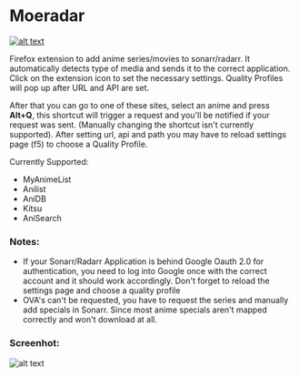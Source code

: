 # Moeradar
[![alt text](https://ffp4g1ylyit3jdyti1hqcvtb-wpengine.netdna-ssl.com/addons/files/2015/11/get-the-addon.png "Firefox Addon")](https://addons.mozilla.org/firefox/downloads/file/3621395/moeradar-1.2.2-fx.xpi?src=devhub "Moeradar Firefox edition")

Firefox extension to add anime series/movies to sonarr/radarr. It automatically detects type of media and sends it to the correct application.
Click on the extension icon to set the necessary settings. Quality Profiles will pop up after URL and API are set. 

After that you can go to one of these sites, select an anime and press **Alt+Q**, this shortcut will trigger a request and you'll be notified if your request was sent. (Manually changing the shortcut isn't currently supported). 
After setting url, api and path you may have to reload settings page (f5) to choose a Quality Profile. 

Currently Supported:
- MyAnimeList
- Anilist
- AniDB
- Kitsu
- AniSearch



### Notes:
- If your Sonarr/Radarr Application is behind Google Oauth 2.0 for authentication, you need to log into Google once with the correct account and it should work accordingly. Don't forget to reload the settings page and choose a quality profile
- OVA's can't be requested, you have to request the series and manually add specials in Sonarr. Since most anime specials aren't mapped correctly and won't download at all.

### Screenhot:
![alt text](https://dev.nightcloud.moe/screenshots-github/moeradar.png "Screenshot")